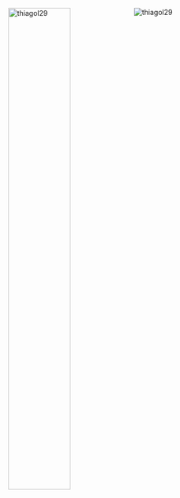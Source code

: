 <p><img width=50% align="left" src="https://github-readme-stats.vercel.app/api?username=thiagol29&count_private=true&show_icons=true&theme=dracula&locale=en" alt="thiagol29"/></p>

<p><img align="left" src="https://github-readme-stats.vercel.app/api/top-langs?username=thiagol29&show_icons=true&theme=dracula&locale=en&layout=compact" alt="thiagol29" /></p>




